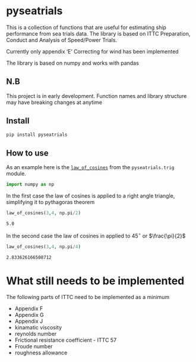 pyseatrials
================

<!-- WARNING: THIS FILE WAS AUTOGENERATED! DO NOT EDIT! -->

This is a collection of functions that are useful for estimating ship
performance from sea trials data. The library is based on ITTC
Preparation, Conduct and Analysis of Speed/Power Trials.

Currently only appendix ‘E’ Correcting for wind has been implemented

The library is based on numpy and works with pandas

## N.B

This project is in early development. Function names and library
structure may have breaking changes at anytime

## Install

``` sh
pip install pyseatrials
```

## How to use

As an example here is the
[`law_of_cosines`](https://JonnoB.github.io/pyseatrials/trig.html#law_of_cosines)
from the `pyseatrials.trig` module.

``` python
import numpy as np
```

In the first case the law of cosines is applied to a right angle
triangle, simplifying it to pythagoras theorem

``` python
law_of_cosines(3,4, np.pi/2)
```

    5.0

In the second case the law of cosines in applied to $45^\circ$ or
$\frac{\pi}{2}$

``` python
law_of_cosines(3,4, np.pi/4)
```

    2.833626166508712

# What still needs to be implemented

The following parts of ITTC need to be implemented as a minimum

- Appendix F
- Appendix G
- Appendix J
- kinamatic viscosity
- reynolds number
- Frictional resistance coefficient - ITTC 57
- Froude number
- roughness allowance
